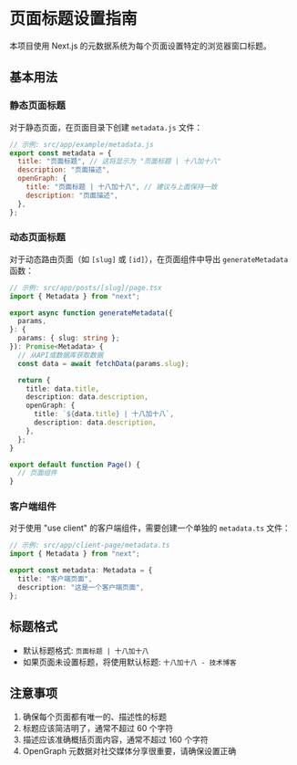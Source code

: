 # 页面标题设置指南

本项目使用 Next.js 的元数据系统为每个页面设置特定的浏览器窗口标题。

## 基本用法

### 静态页面标题

对于静态页面，在页面目录下创建 `metadata.js` 文件：

```javascript
// 示例: src/app/example/metadata.js
export const metadata = {
  title: "页面标题", // 这将显示为 "页面标题 | 十八加十八"
  description: "页面描述",
  openGraph: {
    title: "页面标题 | 十八加十八", // 建议与上面保持一致
    description: "页面描述",
  },
};
```

### 动态页面标题

对于动态路由页面（如 `[slug]` 或 `[id]`），在页面组件中导出 `generateMetadata` 函数：

```typescript
// 示例: src/app/posts/[slug]/page.tsx
import { Metadata } from "next";

export async function generateMetadata({
  params,
}: {
  params: { slug: string };
}): Promise<Metadata> {
  // 从API或数据库获取数据
  const data = await fetchData(params.slug);

  return {
    title: data.title,
    description: data.description,
    openGraph: {
      title: `${data.title} | 十八加十八`,
      description: data.description,
    },
  };
}

export default function Page() {
  // 页面组件
}
```

### 客户端组件

对于使用 "use client" 的客户端组件，需要创建一个单独的 `metadata.ts` 文件：

```typescript
// 示例: src/app/client-page/metadata.ts
import { Metadata } from "next";

export const metadata: Metadata = {
  title: "客户端页面",
  description: "这是一个客户端页面",
};
```

## 标题格式

- 默认标题格式: `页面标题 | 十八加十八`
- 如果页面未设置标题，将使用默认标题: `十八加十八 - 技术博客`

## 注意事项

1. 确保每个页面都有唯一的、描述性的标题
2. 标题应该简洁明了，通常不超过 60 个字符
3. 描述应该准确概括页面内容，通常不超过 160 个字符
4. OpenGraph 元数据对社交媒体分享很重要，请确保设置正确
